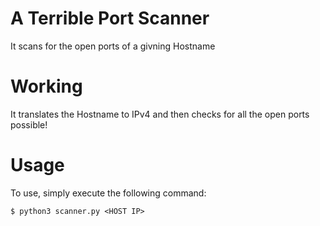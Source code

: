# A Terrible Port Scanner
It scans for the open ports of a givning Hostname

# Working
It translates the Hostname to IPv4 and then checks for all the open ports possible!

# Usage
To use, simply execute the following command:

```
$ python3 scanner.py <HOST IP>
```


